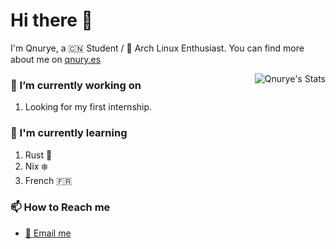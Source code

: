 # Hi there :wave:

I'm Qnurye, a :cn: Student / :penguin: Arch Linux Enthusiast. You can find more about me on [qnury.es](https://qnury.es/)

<img  src="https://github-readme-stats-nine-black-27.vercel.app/api?username=qnurye&theme=onedark&show_icons=true" alt="Qnurye's Stats" align="right"/>

### :telescope: I’m currently working on

1. Looking for my first internship.

### :seedling: I'm currently learning

1. Rust :crab:
2. Nix :snowflake:
3. French :fr:

### :mailbox: How to Reach me

- [:email: Email me](mailto:qnurye@gmail.com)

